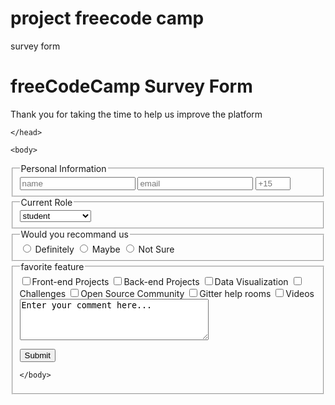# project freecode camp

survey form

 <!DOCTYPE html>
  <html lang="en">
    <head>

<title>Survey</title>
<meta charset="utf-8"/>
<link rel="stylesheet" href="styles.css">
<h1 id="title">freeCodeCamp Survey Form</h1>
<p id="description">Thank you for taking the time to help us improve the platform</p>

    </head>

    <body>

<form id="survey-form">
<fieldset> <legend id="info">Personal Information</legend>
<label id="name-label">
<input id="name" type="text" placeholder="name" required/> </label>
<label id="email-label">
<input id="email" type="email" name="email" placeholder="email" required/>
</label>
<label id="number-label">
<input id="number" type="number" placeholder="+15" required name="numbermax" max="70" min="15" />
</label>
</fieldset>

 <fieldset> <legend id="role">Current Role</legend>
  <select id="dropdown">
    <option value="student">student</option>
    <option value="full-time-job">full time jobe</option>
    <option value="full-time-learner">full time learner</option>
  </select> 
  </fieldset>

<fieldset> <legend id="recomandation">Would you recommand us</legend>
<label id="group1"> 
  <input type="radio" name="definatly" id="definatly" value="definatly"/> 
Definitely </label>

<label id="group2"> 
  <input type="radio" name="maybe" id="maybe" value="maybe" /> 
  Maybe </label>

<label id="group3"> 
  <input type="radio" name="not-sure" id="not-sure" value="not-sure" /> 
</select>
Not Sure </label>
</fieldset>

<fieldset> <legend id="favorite-feature">favorite feature</legend>
<label>
  <input type="checkbox" name="fname" value="Front-end" />Front-end Projects </label>
  <label>
<input type="checkbox" name="fname"value="back-end"   />Back-end Projects </label>
<label>
<input type="checkbox" name="fname" value="data" />Data Visualization </label> 
<label>
<input type="checkbox" name="fname" value="challenges" />Challenges </label>
<label>
<input type="checkbox" name="fname" value="open-source"/>Open Source Community </label>
<label>
<input type="checkbox" name="fname" value="gitter-help" />Gitter help rooms </label>
<label>
<input type="checkbox" name="fname" value="videos" />Videos 
</label>

<label> 
  <textarea id="review" name="review" rows="4" cols="35">Enter your comment here...</textarea>
</label>

<button id="submit">Submit</button>
</select>

</form>

    </body>

  </htmle>
